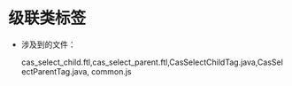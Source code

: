 # 级联类标签
* 涉及到的文件：

   cas_select_child.ftl,cas_select_parent.ftl,CasSelectChildTag.java,CasSelectParentTag.java,
   common.js